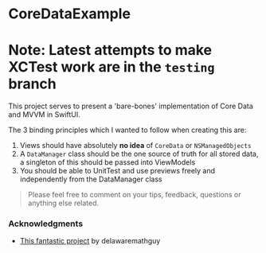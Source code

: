 # CoreDataExample

# Note: Latest attempts to make XCTest work are in the `testing` branch

This project serves to present a 'bare-bones' implementation of Core Data and MVVM in SwiftUI.

The 3 binding principles which I wanted to follow when creating this are:
  1. Views should have absolutely **no idea** of `CoreData` or `NSManagedObjects`
  2. A `DataManager` class should be the one source of truth for all stored data, a singleton of this should be passed into ViewModels
  3. You should be able to UnitTest and use previews freely and independently from the DataManager class
  
> Please feel free to comment on your tips, feedback, questions or anything else related.

### Acknowledgments

* [This fantastic project](https://github.com/delawaremathguy/ShoppingList15) by delawaremathguy
